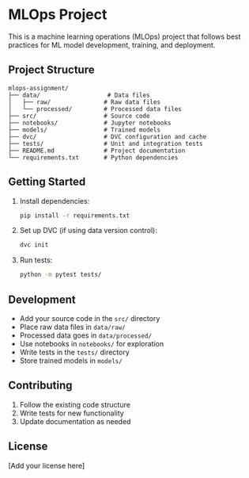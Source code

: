 # MLOps Project

This is a machine learning operations (MLOps) project that follows best practices for ML model development, training, and deployment.

## Project Structure

```
mlops-assignment/
├── data/                   # Data files
│   ├── raw/               # Raw data files
│   └── processed/         # Processed data files
├── src/                   # Source code
├── notebooks/             # Jupyter notebooks
├── models/                # Trained models
├── dvc/                   # DVC configuration and cache
├── tests/                 # Unit and integration tests
├── README.md              # Project documentation
└── requirements.txt       # Python dependencies
```

## Getting Started

1. Install dependencies:
   ```bash
   pip install -r requirements.txt
   ```

2. Set up DVC (if using data version control):
   ```bash
   dvc init
   ```

3. Run tests:
   ```bash
   python -m pytest tests/
   ```

## Development

- Add your source code in the `src/` directory
- Place raw data files in `data/raw/`
- Processed data goes in `data/processed/`
- Use notebooks in `notebooks/` for exploration
- Write tests in the `tests/` directory
- Store trained models in `models/`

## Contributing

1. Follow the existing code structure
2. Write tests for new functionality
3. Update documentation as needed

## License

[Add your license here]

